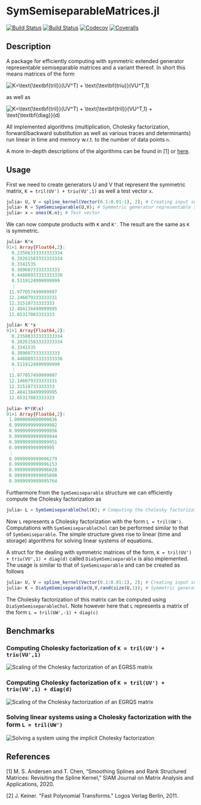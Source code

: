 # SymSemiseparableMatrices.jl

[![Build Status](https://travis-ci.com/mipals/SymSemiseparableMatrices.jl.svg?branch=master)](https://travis-ci.com/mipals/SymSemiseparableMatrices.jl)
[![Build Status](https://ci.appveyor.com/api/projects/status/github/mipals/SymSemiseparableMatrices.jl?svg=true)](https://ci.appveyor.com/project/mipals/SymSemiseparableMatrices-jl)
[![Codecov](https://codecov.io/gh/mipals/SymSemiseparableMatrices.jl/branch/master/graph/badge.svg)](https://codecov.io/gh/mipals/SymSemiseparableMatrices.jl)
[![Coveralls](https://coveralls.io/repos/github/mipals/SymSemiseparableMatrices.jl/badge.svg?branch=master)](https://coveralls.io/github/mipals/SymSemiseparableMatrices.jl?branch=master)

## Description
A package for efficiently computing with symmetric extended generator representable semiseparable matrices and a variant thereof. In short this means matrices of the form

<img src="https://latex.codecogs.com/svg.latex?\dpi{100}&space;K=\text{\textbf{tril}}(UV^T)&space;&plus;&space;\text{\textbf{triu}}(V^TU,1),&\quad%20U,V\in\mathbb{R}^{n\times%20p}" title="K=\text{\textbf{tril}}(UV^T) + \text{\textbf{triu}}(VU^T,1)" />

as well as

<img src="https://latex.codecogs.com/svg.latex?\dpi{100}&space;K=\text{\textbf{tril}}(UV^T)&space;&plus;&space;\text{\textbf{tril}}(VU^T,1)&space;&plus;&space;\text{\textbf{diag}}(d),&\quad%20U,V\in\mathbb{R}^{n\times%20p},&space;d\in\mathbb{R}^n" title="K=\text{\textbf{tril}}(UV^T) + \text{\textbf{tril}}(VU^T,1) + \text{\textbf{diag}}(d)" />

All implemented algorithms (multiplication, Cholesky factorization, forward/backward substitution as well as various traces and determinants) run linear in time and memory w.r.t. to the number of data points ```n```.

A more in-depth descriptions of the algorithms can be found in [1] or [here](https://github.com/mipals/SmoothingSplines.jl/blob/master/mt_mikkel_paltorp.pdf).

## Usage
First we need to create generators U and V that represent the symmetric matrix, ```K = tril(UV') + triu(VU',1)``` as well a test vector ```x```.
```julia
julia> U, V = spline_kernel(Vector(0.1:0.01:1), 2); # Creating input such that K is positive definite
julia> K = SymSemiseparable(U,V); # Symmetric generator representable semiseparable matrix
julia> x = ones(K.n); # Test vector
```
We can now compute products with ```K``` and ```K'```. The result are the same as ```K``` is symmetric.
```julia
julia> K*x
91×1 Array{Float64,2}:
  0.23508333333333334
  0.28261583333333334
  0.3341535          
  0.3896073333333333 
  0.44888933333333336
  0.5119124999999999 
  ⋮                  
 11.977057499999997  
 12.146079333333331  
 12.31510733333333   
 12.484138499999995  
 12.65317083333333 

julia> K'*x
91×1 Array{Float64,2}:
  0.23508333333333334
  0.28261583333333334
  0.3341535          
  0.3896073333333333 
  0.44888933333333336
  0.5119124999999999 
  ⋮                  
 11.977057499999997  
 12.146079333333331  
 12.31510733333333   
 12.484138499999995  
 12.65317083333333  

julia> K*(K\x)
91×1 Array{Float64,2}:
 1.0000000000000036
 0.9999999999999982
 0.9999999999999956
 0.9999999999999944
 0.9999999999999951
 0.999999999999995 
 ⋮                 
 0.9999999999996279
 0.9999999999996153
 0.9999999999996028
 0.9999999999995898
 0.9999999999995764
```

Furthermore from the ```SymSemiseparable``` structure we can efficiently compute the Cholesky factorization as
```julia 
julia> L = SymSemiseparableChol(K); # Computing the Cholesky factorization of K
```
Now ```L``` represents a Cholesky factorization with the form ```L = tril(UW')```. Computations with ```SymSemiseparableChol``` can be performed similar to that of ```SymSemiseparable```. The simple structure gives rise to linear (time and storage) algorithms for solving linear systems of equations.

A struct for the dealing with symmetric matrices of the form, ```K = tril(UV') + triu(VU',1) + diag(d)``` called ```DiaSymSemiseparable``` is also implemented. The usage is similar to that of ```SymSemiseparable``` and can be created as follows
```julia
julia> U, V = spline_kernel(Vector(0.1:0.01:1), 2); # Creating input such that K is positive definite
julia> K = DiaSymSemiseparable(U,V,rand(size(U,1)); # Symmetric generator representable semiseparable matrix + diagonal
```
The Cholesky factorization of this matrix can be computed using ```DiaSymSemiseparableChol```. Note however here that ```L``` represents a matrix of the form ```L = tril(UW',-1) + diag(c)```

## Benchmarks
### Computing Cholesky factorization of ```K = tril(UV') + triu(VU',1)```
![Scaling of the Cholesky factorization of an EGRSS matrix](https://i.imgur.com/NFqfreO.png)
### Computing Cholesky factorization of ```K = tril(UV') + triu(VU',1) + diag(d)```
![Scaling of the Cholesky factorization of an EGRQS matrix](https://i.imgur.com/IuupJSP.png)
### Solving linear systems using a Cholesky factorization with the form ```L = tril(UW')```
![Solving a system using the implicit Cholesky factorization](https://i.imgur.com/mYBNTSr.png)

## References
[1] M. S. Andersen and T. Chen, “Smoothing Splines and Rank Structured Matrices: Revisiting the Spline Kernel,” SIAM Journal on Matrix Analysis and Applications, 2020.

[2] J. Keiner. "Fast Polynomial Transforms." Logos Verlag Berlin, 2011.
